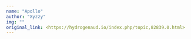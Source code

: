 ```yaml
---
name: "Apollo"
author: "Xyzzy"
img: ""
original_link: <https://hydrogenaud.io/index.php/topic,82839.0.html>
---
```

